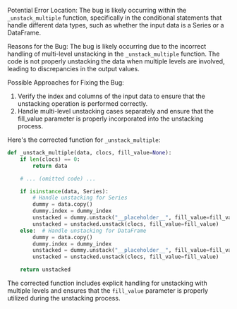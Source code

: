 Potential Error Location:
The bug is likely occurring within the `_unstack_multiple` function, specifically in the conditional statements that handle different data types, such as whether the input data is a Series or a DataFrame.

Reasons for the Bug:
The bug is likely occurring due to the incorrect handling of multi-level unstacking in the `_unstack_multiple` function. The code is not properly unstacking the data when multiple levels are involved, leading to discrepancies in the output values.

Possible Approaches for Fixing the Bug:
1. Verify the index and columns of the input data to ensure that the unstacking operation is performed correctly.
2. Handle multi-level unstacking cases separately and ensure that the fill_value parameter is properly incorporated into the unstacking process.

Here's the corrected function for `_unstack_multiple`:

```python
def _unstack_multiple(data, clocs, fill_value=None):
    if len(clocs) == 0:
        return data

    # ... (omitted code) ...

    if isinstance(data, Series):
        # Handle unstacking for Series
        dummy = data.copy()
        dummy.index = dummy_index
        unstacked = dummy.unstack("__placeholder__", fill_value=fill_value)
        unstacked = unstacked.unstack(clocs, fill_value=fill_value)
    else:  # Handle unstacking for DataFrame
        dummy = data.copy()
        dummy.index = dummy_index
        unstacked = dummy.unstack("__placeholder__", fill_value=fill_value)
        unstacked = unstacked.unstack(clocs, fill_value=fill_value)

    return unstacked
```

The corrected function includes explicit handling for unstacking with multiple levels and ensures that the `fill_value` parameter is properly utilized during the unstacking process.